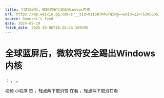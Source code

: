 ```yaml
---
title: 全球蓝屏后，微软将安全踢出Windows内核
url: https://mp.weixin.qq.com/s?__biz=MzI5NTM4OTQ5Mg==&mid=2247630560&idx=3&sn=f3062c65fc83c181a4647b92b6081170
source: Doonsec's feed
date: 2024-09-19
fetch_date: 2025-10-06T18:23:43.189395
---
```


# 全球蓝屏后，微软将安全踢出Windows内核

：
，
。

视频
小程序
赞
，轻点两下取消赞
在看
，轻点两下取消在看
